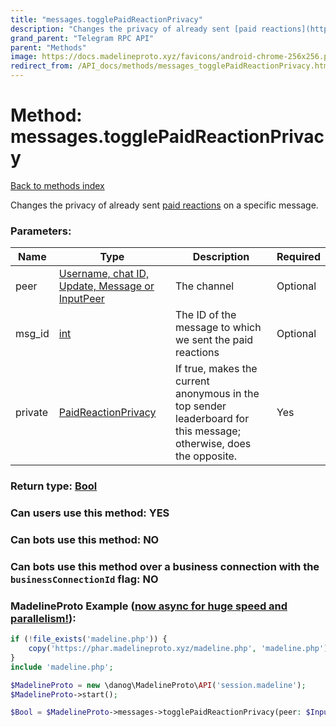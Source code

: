 ```yaml
---
title: "messages.togglePaidReactionPrivacy"
description: "Changes the privacy of already sent [paid reactions](https://core.telegram.org/api/reactions#paid-reactions) on a specific message."
grand_parent: "Telegram RPC API"
parent: "Methods"
image: https://docs.madelineproto.xyz/favicons/android-chrome-256x256.png
redirect_from: /API_docs/methods/messages_togglePaidReactionPrivacy.html
---
```

# Method: messages.togglePaidReactionPrivacy
[Back to methods index](index.html)



Changes the privacy of already sent [paid reactions](https://core.telegram.org/api/reactions#paid-reactions) on a specific message.

### Parameters:

| Name     |    Type       | Description | Required |
|----------|---------------|-------------|----------|
|peer|[Username, chat ID, Update, Message or InputPeer](/API_docs/types/InputPeer.html) | The channel | Optional|
|msg\_id|[int](/API_docs/types/int.html) | The ID of the message to which we sent the paid reactions | Optional|
|private|[PaidReactionPrivacy](/API_docs/types/PaidReactionPrivacy.html) | If true, makes the current anonymous in the top sender leaderboard for this message; otherwise, does the opposite. | Yes|


### Return type: [Bool](/API_docs/types/Bool.html)

### Can users use this method: **YES**


### Can bots use this method: **NO**


### Can bots use this method over a business connection with the `businessConnectionId` flag: **NO**


### MadelineProto Example ([now async for huge speed and parallelism!](https://docs.madelineproto.xyz/docs/ASYNC.html)):


```php
if (!file_exists('madeline.php')) {
    copy('https://phar.madelineproto.xyz/madeline.php', 'madeline.php');
}
include 'madeline.php';

$MadelineProto = new \danog\MadelineProto\API('session.madeline');
$MadelineProto->start();

$Bool = $MadelineProto->messages->togglePaidReactionPrivacy(peer: $InputPeer, msg_id: $int, private: $PaidReactionPrivacy, );
```

